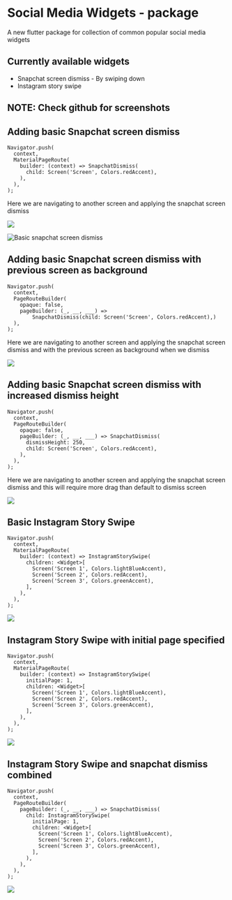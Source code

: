 # Social Media Widgets - package

A new flutter package for collection of common popular social media widgets

## Currently available widgets

* Snapchat screen dismiss - By swiping down
* Instagram story swipe

## **NOTE:** Check github for screenshots

## Adding basic Snapchat screen dismiss

    Navigator.push(
      context,
      MaterialPageRoute(
        builder: (context) => SnapchatDismiss(
          child: Screen('Screen', Colors.redAccent),
        ),
      ),
    );

Here we are navigating to another screen and applying the snapchat screen dismiss

<img src="https://github.com/GursheeshSingh/social_media_widgets/blob/master/screenshots/screenshot1.gif"/>

![Basic snapchat screen dismiss](/screenshots/screenshot1.gif)

## Adding basic Snapchat screen dismiss with previous screen as background

    Navigator.push(
      context,
      PageRouteBuilder(
        opaque: false,
        pageBuilder: (_, __, ___) =>
            SnapchatDismiss(child: Screen('Screen', Colors.redAccent),)
      ),
    );

Here we are navigating to another screen and applying the snapchat screen dismiss and with the previous screen as background when we dismiss

<img src="https://github.com/GursheeshSingh/social_media_widgets/blob/master/screenshots/screenshot2.gif"/>

## Adding basic Snapchat screen dismiss with increased dismiss height

    Navigator.push(
      context,
      PageRouteBuilder(
        opaque: false,
        pageBuilder: (_, __, ___) => SnapchatDismiss(
          dismissHeight: 250,
          child: Screen('Screen', Colors.redAccent),
        ),
      ),
    );

Here we are navigating to another screen and applying the snapchat screen dismiss and this will require more drag than default to dismiss screen

<img src="https://github.com/GursheeshSingh/social_media_widgets/blob/master/screenshots/screenshot3.gif"/>

## Basic Instagram Story Swipe

    Navigator.push(
      context,
      MaterialPageRoute(
        builder: (context) => InstagramStorySwipe(
          children: <Widget>[
            Screen('Screen 1', Colors.lightBlueAccent),
            Screen('Screen 2', Colors.redAccent),
            Screen('Screen 3', Colors.greenAccent),
          ],
        ),
      ),
    );

<img src="https://github.com/GursheeshSingh/social_media_widgets/blob/master/screenshots/screenshot4.gif"/>

## Instagram Story Swipe with initial page specified

    Navigator.push(
      context,
      MaterialPageRoute(
        builder: (context) => InstagramStorySwipe(
          initialPage: 1,
          children: <Widget>[
            Screen('Screen 1', Colors.lightBlueAccent),
            Screen('Screen 2', Colors.redAccent),
            Screen('Screen 3', Colors.greenAccent),
          ],
        ),
      ),
    );

<img src="https://github.com/GursheeshSingh/social_media_widgets/blob/master/screenshots/screenshot5.gif"/>


## Instagram Story Swipe and snapchat dismiss combined

    Navigator.push(
      context,
      PageRouteBuilder(
        pageBuilder: (_, __, ___) => SnapchatDismiss(
          child: InstagramStorySwipe(
            initialPage: 1,
            children: <Widget>[
              Screen('Screen 1', Colors.lightBlueAccent),
              Screen('Screen 2', Colors.redAccent),
              Screen('Screen 3', Colors.greenAccent),
            ],
          ),
        ),
      ),
    );

<img src="https://github.com/GursheeshSingh/social_media_widgets/blob/master/screenshots/screenshot6.gif"/>




